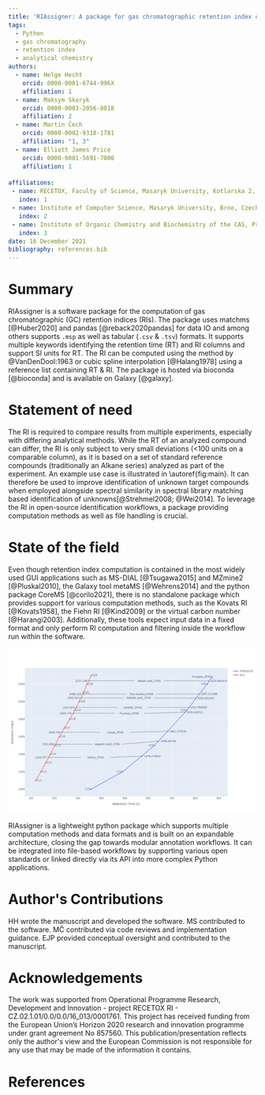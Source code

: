```yaml
---
title: 'RIAssigner: A package for gas chromatographic retention index calculation'
tags:
  - Python
  - gas chromatography
  - retention index
  - analytical chemistry
authors:
  - name: Helge Hecht
    orcid: 0000-0001-6744-996X
    affiliation: 1
  - name: Maksym Skoryk
    orcid: 0000-0003-2056-8018
    affiliation: 2
  - name: Martin Čech
    orcid: 0000-0002-9318-1781
    affiliation: "1, 3"
  - name: Elliott James Price
    orcid: 0000-0001-5691-7000
    affiliation: 1

affiliations:
 - name: RECETOX, Faculty of Science, Masaryk University, Kotlarska 2, Brno 60200, Czech Republic
   index: 1
 - name: Institute of Computer Science, Masaryk University, Brno, Czech Republic
   index: 2
 - name: Institute of Organic Chemistry and Biochemistry of the CAS, Prague, Czech Republic
   index: 3
date: 16 December 2021
bibliography: references.bib
---
```


# Summary

RIAssigner is a software package for the computation of gas chromatographic (GC) retention indices (RIs).
The package uses matchms [@Huber2020] and pandas [@reback2020pandas] for data IO and among others supports `.msp` as well as tabular (`.csv` & `.tsv`) formats.
It supports multiple keywords identifying the retention time (RT) and RI columns and support SI units for RT.
The RI can be computed using the method by @VanDenDool:1963 or cubic spline interpolation [@Halang1978] using a reference list containing RT & RI.
The package is hosted via bioconda [@bioconda] and is available on Galaxy [@galaxy].

# Statement of need
The RI is required to compare results from multiple experiments, especially with differing analytical methods.
While the RT of an analyzed compound can differ, the RI is only subject to very small deviations (<100 units on a comparable column), as it is based on a set of standard reference compounds (traditionally an Alkane series) analyzed as part of the experiment.
An example use case is illustrated in \autoref{fig:main}.
It can therefore be used to improve identification of unknown target compounds when employed alongside spectral similarity in spectral library matching based identification of unknowns[@Strehmel2008; @Wei2014].
To leverage the RI in open-source identification workflows, a package providing computation methods as well as file handling is crucial.
# State of the field
Even though retention index computation is contained in the most widely used GUI applications such as MS-DIAL [@Tsugawa2015] and MZmine2 [@Pluskal2010], the Galaxy tool metaMS [@Wehrens2014] and the python package CoreMS [@corilo2021], there is no standalone package which provides support for various computation methods, such as the Kovats RI [@Kovats1958], the Fiehn RI [@Kind2009] or the virtual carbon number [@Harangi2003].
Additionally, these tools expect input data in a fixed format and only perform RI computation and filtering inside the workflow run within the software.

![Identifications across experiments become comparable when mapping the RT to a RI using a list of reference compounds, e.g an alkane series or FAMEs. The markers denote the positions of reference compounds while the arrows indicate the RT and RI values of chemical compounds identified in both studies.\label{fig:main}](images/method_comparison.png)

RIAssigner is a lightweight python package which supports multiple computation methods and data formats and is built on an expandable architecture, closing the gap towards modular annotation workflows.
It can be integrated into file-based workflows by supporting various open standards or linked directly via its API into more complex Python applications.

# Author's Contributions
HH wrote the manuscript and developed the software.
MS contributed to the software.
MČ contributed via code reviews and implementation guidance.
EJP provided conceptual oversight and contributed to the manuscript.

# Acknowledgements
The work was supported from Operational Programme Research, Development and Innovation - project RECETOX RI - CZ.02.1.01/0.0/0.0/16_013/0001761.
This project has received funding from the European Union’s Horizon 2020 research and innovation programme under grant agreement No 857560.
This publication/presentation reflects only the author's view and the European Commission is not responsible for any use that may be made of the information it contains.

# References
